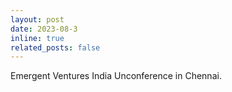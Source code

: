 ```yaml
---
layout: post
date: 2023-08-3
inline: true
related_posts: false
---
```


Emergent Ventures India Unconference in Chennai.
